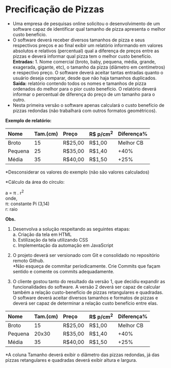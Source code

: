 # Precificação de Pizzas 

-   Uma empresa de pesquisas online solicitou o desenvolvimento de um software capaz de identificar qual tamanho de pizza apresenta o melhor custo benefício. 
-   O software deverá receber diversos tamanhos de pizza e seus respectivos preços e ao final exibir um relatório informando em valores absolutos e relativos (percentual) qual a diferença de preços entre as pizzas e deverá informar qual pizza tem o melhor custo benefício.  
**Entradas:**  1. Nome comercial (broto, baby, pequena, média, grande, exagerada, gigante, etc), o tamanho da pizza (diâmetro em centímetros) e respectivo preço. O software deverá aceitar tantas entradas quanto o usuário deseja comparar, desde que não haja tamanhos duplicados.   
**Saída:** relatório contendo todos os nomes e tamanhos de pizza ordenados do melhor para o pior custo benefício.  O relatório deverá informar o percentual de diferença do preço de um tamanho para o outro. 
-   Nesta primeira versão o software apenas calculará o custo benefício de pizzas redondas (não trabalhará com outros formatos geométricos).  

**Exemplo de relatório:**

| Nome        | Tam.(cm) | Preço  | R$ p/cm<sup>2</sup> |Diferença%  | 
|:-------------|:--------|:-------|:---------|:---------|
|Broto         | 15      |R$25,00 |R$1,00    |Melhor CB |
|Pequena       | 25      |R$35,00 |R$1,40    |+40%      |
|Média         | 35      |R$40,00 |R$1,50    |+25%      |
  
*Desconsiderar os valores do exemplo (não são valores calculados)

*Cálculo da área do círculo: 

a = π . r<sup>2</sup>  
onde,   
π: constante Pi (3,14)  
r: raio  

**Obs.** 
1.	Desenvolva a solução respeitando as seguintes etapas:  
    a.	Criação da tela em HTML  
    b.	Estilização da tela utilizando CSS  
    c.	Implementação da automação em JavaScript  

2.	O projeto deverá ser versionado com Git e consolidado no repositório remoto Github.  
*Não esqueça de commitar periodicamente. Crie Commits que façam sentido e comente os commits adequadamente. 

3.	O cliente gostou tanto do resultado da versão 1, que decidiu expandir as funcionalidades do software. 
A versão 2 deverá ser capaz de calcular também a relação custo-benefício de pizzas retangulares e quadradas.   
O software deverá aceitar diversos tamanhos e formatos de pizzas e deverá ser capaz de determinar a relação custo benefício entre elas.  

| Nome        | Tam.(cm) | Preço  | R$ p/cm<sup>2</sup> |Diferença%  | 
|:-------------|:--------|:-------|:---------|:---------|
|Broto         | 15      |R$25,00 |R$1,00    |Melhor CB |
|Pequena       | 20x30   |R$35,00 |R$1,40    |+40%      |
|Média         | 35      |R$40,00 |R$1,50    |+25%      |
  
*A coluna Tamanho deverá exibir o diâmetro das pizzas redondas, já das pizzas retangulares e quadradas deverá exibir altura e largura.